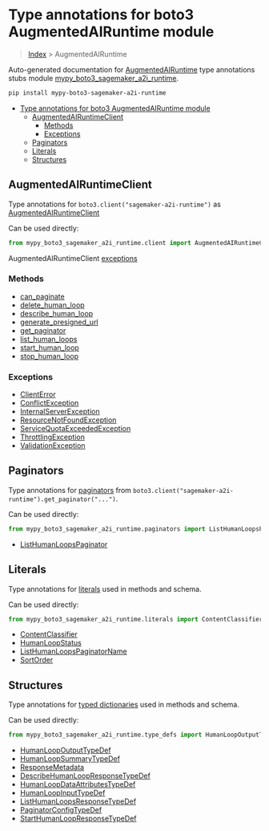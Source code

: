 # Type annotations for boto3 AugmentedAIRuntime module

> [Index](../index.md) > AugmentedAIRuntime

Auto-generated documentation for [AugmentedAIRuntime](https://boto3.amazonaws.com/v1/documentation/api/latest/reference/services/sagemaker-a2i-runtime.html#AugmentedAIRuntime)
type annotations stubs module [mypy_boto3_sagemaker_a2i_runtime](https://pypi.org/project/mypy-boto3-sagemaker-a2i-runtime/).

```bash
pip install mypy-boto3-sagemaker-a2i-runtime
```

- [Type annotations for boto3 AugmentedAIRuntime module](#type-annotations-for-boto3-augmentedairuntime-module)
  - [AugmentedAIRuntimeClient](#augmentedairuntimeclient)
    - [Methods](#methods)
    - [Exceptions](#exceptions)
  - [Paginators](#paginators)
  - [Literals](#literals)
  - [Structures](#structures)

## AugmentedAIRuntimeClient

Type annotations for  `boto3.client("sagemaker-a2i-runtime")` as [AugmentedAIRuntimeClient](./client.md)

Can be used directly:

```python
from mypy_boto3_sagemaker_a2i_runtime.client import AugmentedAIRuntimeClient
```


AugmentedAIRuntimeClient [exceptions](./client.md#exceptions)



### Methods
- [can_paginate](./client.md#can-paginate)
- [delete_human_loop](./client.md#delete-human-loop)
- [describe_human_loop](./client.md#describe-human-loop)
- [generate_presigned_url](./client.md#generate-presigned-url)
- [get_paginator](./client.md#get-paginator)
- [list_human_loops](./client.md#list-human-loops)
- [start_human_loop](./client.md#start-human-loop)
- [stop_human_loop](./client.md#stop-human-loop)




### Exceptions
- [ClientError](./client.md#clienterror)
- [ConflictException](./client.md#conflictexception)
- [InternalServerException](./client.md#internalserverexception)
- [ResourceNotFoundException](./client.md#resourcenotfoundexception)
- [ServiceQuotaExceededException](./client.md#servicequotaexceededexception)
- [ThrottlingException](./client.md#throttlingexception)
- [ValidationException](./client.md#validationexception)






## Paginators

Type annotations for [paginators](./paginators.md) from `boto3.client("sagemaker-a2i-runtime").get_paginator("...")`.

Can be used directly:

```python
from mypy_boto3_sagemaker_a2i_runtime.paginators import ListHumanLoopsPaginator, ...
```

- [ListHumanLoopsPaginator](./paginators.md#listhumanloopspaginator)






## Literals

Type annotations for [literals](./literals.md) used in methods and schema.

Can be used directly:

```python
from mypy_boto3_sagemaker_a2i_runtime.literals import ContentClassifier, ...
```

- [ContentClassifier](./literals.md#contentclassifier)
- [HumanLoopStatus](./literals.md#humanloopstatus)
- [ListHumanLoopsPaginatorName](./literals.md#listhumanloopspaginatorname)
- [SortOrder](./literals.md#sortorder)




## Structures


Type annotations for [typed dictionaries](./type_defs.md) used in methods and schema.

Can be used directly:

```python
from mypy_boto3_sagemaker_a2i_runtime.type_defs import HumanLoopOutputTypeDef, ...
```

- [HumanLoopOutputTypeDef](./type_defs.md#humanloopoutputtypedef)
- [HumanLoopSummaryTypeDef](./type_defs.md#humanloopsummarytypedef)
- [ResponseMetadata](./type_defs.md#responsemetadata)
- [DescribeHumanLoopResponseTypeDef](./type_defs.md#describehumanloopresponsetypedef)
- [HumanLoopDataAttributesTypeDef](./type_defs.md#humanloopdataattributestypedef)
- [HumanLoopInputTypeDef](./type_defs.md#humanloopinputtypedef)
- [ListHumanLoopsResponseTypeDef](./type_defs.md#listhumanloopsresponsetypedef)
- [PaginatorConfigTypeDef](./type_defs.md#paginatorconfigtypedef)
- [StartHumanLoopResponseTypeDef](./type_defs.md#starthumanloopresponsetypedef)
